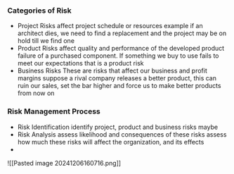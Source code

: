 ### Categories of Risk
- Project Risks
	  affect project schedule or resources 
	  example if an architect dies, we need to find a replacement and the project may be on hold till we find one
- Product Risks
	  affect quality and performance of the developed product
	  failure of a purchased component. If something we buy to use fails to meet our expectations that is a product risk
- Business Risks
	  These are risks that affect our business and profit margins
	  suppose a rival company releases a better product, this can ruin our sales, set the bar higher and force us to make better products from now on 

### Risk Management Process
- Risk Identification
	  identify project, product and business risks
	  maybe 
- Risk Analysis
	  assess likelihood and consequences of these risks
	  assess how much these risks will affect the organization, and its effects
- 

![[Pasted image 20241206160716.png]]